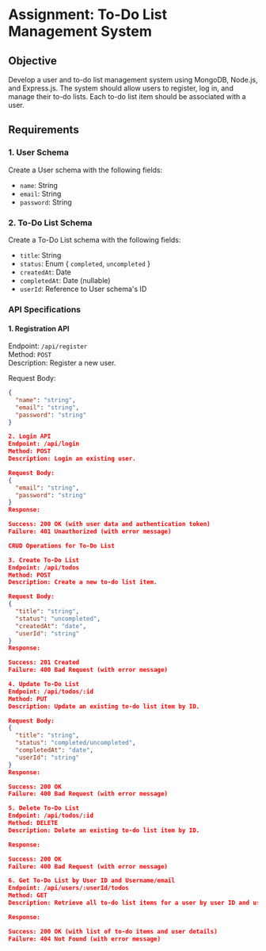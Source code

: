 # Assignment: To-Do List Management System

## Objective
Develop a user and to-do list management system using MongoDB, Node.js, and Express.js. The system should allow users to register, log in, and manage their to-do lists. Each to-do list item should be associated with a user.

## Requirements

### 1. User Schema
Create a User schema with the following fields:
- `name`: String
- `email`: String
- `password`: String

### 2. To-Do List Schema
Create a To-Do List schema with the following fields:
- `title`: String
- `status`: Enum { `completed`, `uncompleted` }
- `createdAt`: Date
- `completedAt`: Date (nullable)
- `userId`: Reference to User schema's ID

### API Specifications

#### 1. Registration API
Endpoint: `/api/register`  
Method: `POST`  
Description: Register a new user.

Request Body:
```json
{
  "name": "string",
  "email": "string",
  "password": "string"
}

2. Login API
Endpoint: /api/login
Method: POST
Description: Login an existing user.

Request Body:
{
  "email": "string",
  "password": "string"
}
Response:

Success: 200 OK (with user data and authentication token)
Failure: 401 Unauthorized (with error message)

CRUD Operations for To-Do List

3. Create To-Do List
Endpoint: /api/todos
Method: POST
Description: Create a new to-do list item.

Request Body:
{
  "title": "string",
  "status": "uncompleted",
  "createdAt": "date",
  "userId": "string"
}
Response:

Success: 201 Created
Failure: 400 Bad Request (with error message)

4. Update To-Do List
Endpoint: /api/todos/:id
Method: PUT
Description: Update an existing to-do list item by ID.

Request Body:
{
  "title": "string",
  "status": "completed/uncompleted",
  "completedAt": "date",
  "userId": "string"
}
Response:

Success: 200 OK
Failure: 400 Bad Request (with error message)

5. Delete To-Do List
Endpoint: /api/todos/:id
Method: DELETE
Description: Delete an existing to-do list item by ID.

Response:

Success: 200 OK
Failure: 400 Bad Request (with error message)

6. Get To-Do List by User ID and Username/email
Endpoint: /api/users/:userId/todos
Method: GET
Description: Retrieve all to-do list items for a user by user ID and username.

Response:

Success: 200 OK (with list of to-do items and user details)
Failure: 404 Not Found (with error message)